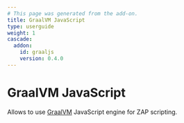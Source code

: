 ```yaml
---
# This page was generated from the add-on.
title: GraalVM JavaScript
type: userguide
weight: 1
cascade:
  addon:
    id: graaljs
    version: 0.4.0
---
```


# GraalVM JavaScript

Allows to use [GraalVM](https://www.graalvm.org/) JavaScript engine for ZAP scripting.
